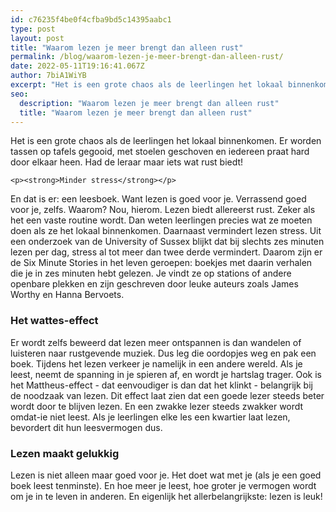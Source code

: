 ```yaml
---
id: c76235f4be0f4cfba9bd5c14395aabc1
type: post
layout: post
title: "Waarom lezen je meer brengt dan alleen rust"
permalink: /blog/waarom-lezen-je-meer-brengt-dan-alleen-rust/
date: 2022-05-11T19:16:41.067Z
author: 7biA1WiYB
excerpt: "Het is een grote chaos als de leerlingen het lokaal binnenkomen. Er worden tassen op tafels gegooid, met stoelen geschoven en iedereen praat hard door elkaar heen. Had de leraar maar iets wat rust biedt!  "
seo:
  description: "Waarom lezen je meer brengt dan alleen rust"
  title: "Waarom lezen je meer brengt dan alleen rust"
---
```

Het is een grote chaos als de leerlingen het lokaal binnenkomen. Er worden tassen op tafels gegooid, met stoelen geschoven en iedereen praat hard door elkaar heen. Had de leraar maar iets wat rust biedt!  

    <p><strong>Minder stress</strong></p>
<p>En dat is er: een leesboek. Want lezen is goed voor je. Verrassend goed voor je, zelfs. Waarom? Nou, hierom. Lezen biedt allereerst rust. Zeker als het een vaste routine wordt. Dan weten leerlingen precies wat ze moeten doen als ze het lokaal binnenkomen. Daarnaast vermindert lezen stress. Uit een onderzoek van de University of Sussex blijkt dat bij slechts zes minuten lezen per dag, stress al tot meer dan twee derde vermindert. Daarom zijn er de Six Minute Stories in het leven geroepen: boekjes met daarin verhalen die je in zes minuten hebt gelezen. Je vindt ze op stations of andere openbare plekken en zijn geschreven door leuke auteurs zoals James Worthy en Hanna Bervoets.</p>
<h3><strong>Het wattes-effect</strong></h3>
<p>Er wordt zelfs beweerd dat lezen meer ontspannen is dan wandelen of luisteren naar rustgevende muziek. Dus leg die oordopjes weg en pak een boek. Tijdens het lezen verkeer je namelijk in een andere wereld. Als je leest, neemt de spanning in je spieren af, en wordt je hartslag trager. Ook is het Mattheus-effect - dat eenvoudiger is dan dat het klinkt - belangrijk bij de noodzaak van lezen. Dit effect laat zien dat een goede lezer steeds beter wordt door te blijven lezen. En een zwakke lezer steeds zwakker wordt omdat-ie niet leest. Als je leerlingen elke les een kwartier laat lezen, bevordert dit hun leesvermogen dus.</p>
<h3><strong>Lezen maakt gelukkig</strong></h3>
<p>Lezen is niet alleen maar goed voor je. Het doet wat met je (als je een goed boek leest tenminste). En hoe meer je leest, hoe groter je vermogen wordt om je in te leven in anderen. En eigenlijk het allerbelangrijkste: lezen is leuk!</p>  
